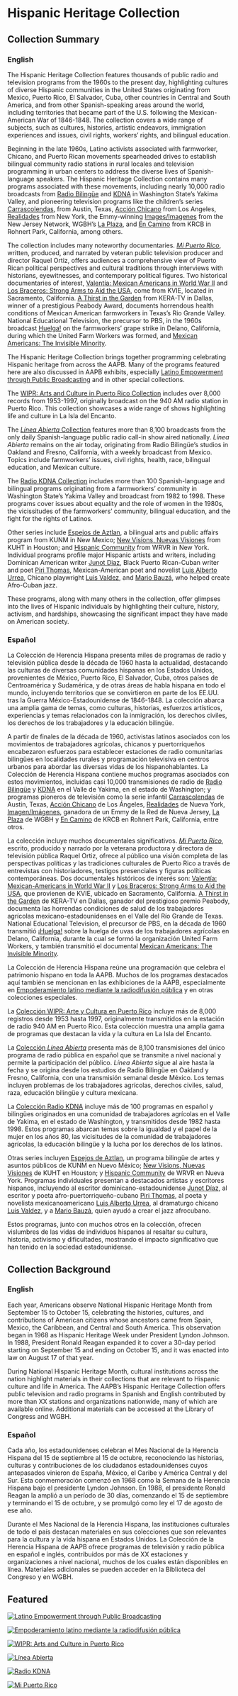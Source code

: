 # Hispanic Heritage Collection 

## Collection Summary 

### English

The Hispanic Heritage Collection features thousands of public radio and television programs from the 1960s to the present day, highlighting cultures of diverse Hispanic communities in the United States originating from Mexico, Puerto Rico, El Salvador, Cuba, other countries in Central and South America, and from other Spanish-speaking areas around the world, including territories that became part of the U.S. following the Mexican-American War of 1846-1848. The collection covers a wide range of subjects, such as cultures, histories, artistic endeavors, immigration experiences and issues, civil rights, workers’ rights, and bilingual education.

Beginning in the late 1960s, Latino activists associated with farmworker, Chicano, and Puerto Rican movements spearheaded drives to establish bilingual community radio stations in rural locales and television programming in urban centers to address the diverse lives of Spanish-language speakers. The Hispanic Heritage Collection contains many programs associated with these movements, including nearly 10,000 radio broadcasts from [Radio Bilingüe](/catalog?f%5Baccess_types%5D%5B%5D=digitized&f%5Bcontributing_organizations%5D%5B%5D=Radio+Bilingue+%28CA%29&sort=asset_date+asc) and [KDNA](/special_collections/radio-kdna) in Washington State’s Yakima Valley, and pioneering television programs like the children’s series [Carrascolendas](/catalog?f%5Baccess_types%5D%5B%5D=digitized&f%5Bseries_titles%5D%5B%5D=Carrascolendas&sort=asset_date+asc), from Austin, Texas, [Acción Chicano](/catalog?f%5Baccess_types%5D%5B%5D=digitized&f%5Bseries_titles%5D%5B%5D=Accion+Chicano&sort=title+asc) from Los Angeles, [Realidades](/catalog?f%5Baccess_types%5D%5B%5D=digitized&f%5Bseries_titles%5D%5B%5D=Realidades&sort=asset_date+asc) from New York, the Emmy-winning [Images/Imagenes](/catalog?f%5Baccess_types%5D%5B%5D=digitized&f%5Bseries_titles%5D%5B%5D=Images%2FImagenes&sort=asset_date+asc) from the New Jersey Network, WGBH’s [La Plaza](/catalog?f%5Baccess_types%5D%5B%5D=digitized&f%5Bseries_titles%5D%5B%5D=La+Plaza&sort=asset_date+asc), and [En Camino](/catalog?f%5Bseries_titles%5D%5B%5D=En+Camino&per_page=100&sort=asset_date+asc&f%5baccess_types%5d%5b%5d=digitized) from KRCB in Rohnert Park, California, among others. 

The collection includes many noteworthy documentaries. [*Mi Puerto Rico*](/catalog/cpb-aacip-526-gt5fb4xr26), written, produced, and narrated by veteran public television producer and director Raquel Ortiz, offers audiences a comprehensive view of Puerto Rican political perspectives and cultural traditions through interviews with historians, eyewitnesses, and contemporary political figures. Two historical documentaries of interest, [Valentía: Mexican Americans in World War II](/catalog/cpb-aacip-86-4947ddrj) and [Los Braceros: Strong Arms to Aid the USA](/catalog/cpb-aacip_86-50gthzqh), come from KVIE, located in Sacramento, California. [A Thirst in the Garden](/catalog/cpb-aacip-526-p843r0r27w) from KERA-TV in Dallas, winner of a prestigious Peabody Award, documents horrendous health conditions of Mexican American farmworkers in Texas’s Rio Grande Valley. National Educational Television, the precursor to PBS, in the 1960s broadcast [Huelga!](/catalog/cpb-aacip-504-696zw19w66) on the farmworkers’ grape strike in Delano, California, during which the United Farm Workers was formed, and [Mexican Americans: The Invisible Minority](/catalog/cpb-aacip-516-sb3ws8jm5c?proxy_start_time=3076.4). 

The Hispanic Heritage Collection brings together programming celebrating Hispanic heritage from across the AAPB. Many of the programs featured here are also discussed in AAPB exhibits, especially [Latino Empowerment through Public Broadcasting](/exhibits/latino-empowerment) and in other special collections. 

The [WIPR: Arts and Culture in Puerto Rico Collection](/special_collections/wipr-special-collection) includes over 8,000 records from 1953-1997, originally broadcast on the 940 AM radio station in Puerto Rico. This collection showcases a wide range of shows highlighting life and culture in La Isla del Encanto.

The [*Línea Abierta* Collection](/special_collections/linea-abierta) features more than 8,100 broadcasts from the only daily Spanish-language public radio call-in show aired nationally. *Línea Abierta* remains on the air today, originating from Radio Bilingüe’s studios in Oakland and Fresno, California, with a weekly broadcast from Mexico. Topics include farmworkers’ issues, civil rights, health, race, bilingual education, and Mexican culture.

The [Radio KDNA Collection](/special_collections/radio-kdna) includes more than 100 Spanish-language and bilingual programs originating from a farmworkers’ community in Washington State’s Yakima Valley and broadcast from 1982 to 1998. These programs cover issues about equality and the role of women in the 1980s, the vicissitudes of the farmworkers’ community, bilingual education, and the fight for the rights of Latinos.

Other series include [Espejos de Aztlan](/catalog?f%5Bseries_titles%5D%5B%5D=Espejos+de+Aztlan&sort=asset_date+asc&f%5baccess_types%5d%5b%5d=digitized), a bilingual arts and public affairs program from KUNM in New Mexico; [New Visions, Nuevas Visiones](/catalog?f%5Bseries_titles%5D%5B%5D=New+visions%2C+Nuevas+visiones&sort=asset_date+asc&f%5baccess_types%5d%5b%5d=digitized) from KUHT in Houston; and [Hispanic Community](/catalog?f%5Baccess_types%5D%5B%5D=digitized&f%5Bseries_titles%5D%5B%5D=Hispanic+Community&sort=asset_date+asc) from WRVR in New York. Individual programs profile major Hispanic artists and writers, including Dominican American writer [Junot Diaz](/catalog/cpb-aacip-75-354f4xc0?start=424.84&=1416.97), Black Puerto Rican-Cuban writer and poet [Piri Thomas](/catalog/cpb-aacip-75-19s1rrr1), Mexican-American poet and novelist [Luis Alberto Urrea](/catalog/cpb-aacip_15-td9n29ph67), Chicano playwright [Luis Valdez](/catalog/cpb-aacip-375-19s1rs0s), and [Mario Bauzá](/catalog/cpb-aacip-15-2z12n4zk3v), who helped create Afro-Cuban jazz.

These programs, along with many others in the collection, offer glimpses into the lives of Hispanic individuals by highlighting their culture, history, activism, and hardships, showcasing the significant impact they have made on American society. 

### Español

La Colección de Herencia Hispana presenta miles de programas de radio y televisión pública desde la década de 1960 hasta la actualidad, destacando las culturas de diversas comunidades hispanas en los Estados Unidos, provenientes de México, Puerto Rico, El Salvador, Cuba, otros países de Centroamérica y Sudamérica, y de otras áreas de habla hispana en todo el mundo, incluyendo territorios que se convirtieron en parte de los EE.UU. tras la Guerra México-Estadounidense de 1846-1848. La colección abarca una amplia gama de temas, como culturas, historias, esfuerzos artísticos, experiencias y temas relacionados con la inmigración, los derechos civiles, los derechos de los trabajadores y la educación bilingüe.

A partir de finales de la década de 1960, activistas latinos asociados con los movimientos de trabajadores agrícolas, chicanos y puertorriqueños encabezaron esfuerzos para establecer estaciones de radio comunitarias bilingües en localidades rurales y programación televisiva en centros urbanos para abordar las diversas vidas de los hispanohablantes. La Colección de Herencia Hispana contiene muchos programas asociados con estos movimientos, incluidas casi 10,000 transmisiones de radio de [Radio Bilingüe](/catalog?f%5Baccess_types%5D%5B%5D=digitized&f%5Bcontributing_organizations%5D%5B%5D=Radio+Bilingue+%28CA%29&sort=asset_date+asc) y [KDNA](/special_collections/radio-kdna) en el Valle de Yakima, en el estado de Washington; y programas pioneros de televisión como la serie infantil [Carrascolendas](/catalog?f%5Baccess_types%5D%5B%5D=digitized&f%5Bseries_titles%5D%5B%5D=Carrascolendas&sort=asset_date+asc) de Austin, Texas, [Acción Chicano](/catalog?f%5Baccess_types%5D%5B%5D=digitized&f%5Bseries_titles%5D%5B%5D=Accion+Chicano&sort=title+asc) de Los Ángeles, [Realidades](/catalog?f%5Baccess_types%5D%5B%5D=digitized&f%5Bseries_titles%5D%5B%5D=Realidades&sort=asset_date+asc) de Nueva York, [Imagen/Imágenes](/catalog?f%5Baccess_types%5D%5B%5D=digitized&f%5Bseries_titles%5D%5B%5D=Images%2FImagenes&sort=asset_date+asc), ganadora de un Emmy de la Red de Nueva Jersey, [La Plaza](/catalog?f%5Baccess_types%5D%5B%5D=digitized&f%5Bseries_titles%5D%5B%5D=La+Plaza&sort=asset_date+asc) de WGBH y [En Camino](/catalog?f%5Bseries_titles%5D%5B%5D=En+Camino&per_page=100&sort=asset_date+asc&f%5baccess_types%5d%5b%5d=digitized) de KRCB en Rohnert Park, California, entre otros. 

La colección incluye muchos documentales significativos. [*Mi Puerto Rico*](/catalog/cpb-aacip-526-gt5fb4xr26), escrito, producido y narrado por la veterana productora y directora de televisión pública Raquel Ortiz, ofrece al público una visión completa de las perspectivas políticas y las tradiciones culturales de Puerto Rico a través de entrevistas con historiadores, testigos presenciales y figuras políticas contemporáneas. Dos documentales históricos de interés son: [Valentía: Mexican-Americans in World War II](/catalog/cpb-aacip-86-4947ddrj) y [Los Braceros: Strong Arms to Aid the USA](/catalog/cpb-aacip_86-50gthzqh), que provienen de KVIE, ubicado en Sacramento, California. [A Thirst in the Garden](/catalog/cpb-aacip-526-p843r0r27w) de KERA-TV en Dallas, ganador del prestigioso premio Peabody, documenta las horrendas condiciones de salud de los trabajadores agrícolas mexicano-estadounidenses en el Valle del Río Grande de Texas. National Educational Television, el precursor de PBS, en la década de 1960 transmitió [¡Huelga!](/catalog/cpb-aacip-504-696zw19w66) sobre la huelga de uvas de los trabajadores agrícolas en Delano, California, durante la cual se formó la organización United Farm Workers, y también transmitió el documental [Mexican Americans: The Invisible Minority](/catalog/cpb-aacip-516-sb3ws8jm5c?proxy_start_time=3076.4). 

La Colección de Herencia Hispana reúne una programación que celebra el patrimonio hispano en toda la AAPB. Muchos de los programas destacados aquí también se mencionan en las exhibiciones de la AAPB, especialmente en [Empoderamiento latino mediante la radiodifusión pública](/exhibits/latino-empowerment) y en otras colecciones especiales. 

La [Colección WIPR: Arte y Cultura en Puerto Rico](/special_collections/wipr-special-collection) incluye más de 8,000 registros desde 1953 hasta 1997, originalmente transmitidos en la estación de radio 940 AM en Puerto Rico. Esta colección muestra una amplia gama de programas que destacan la vida y la cultura en La Isla del Encanto.  

La [Colección *Línea Abierta*](/special_collections/linea-abierta) presenta más de 8,100 transmisiones del único programa de radio pública en español que se transmite a nivel nacional y permite la participación del público. *Línea Abierta* sigue al aire hasta la fecha y se origina desde los estudios de Radio Bilingüe en Oakland y Fresno, California, con una transmisión semanal desde México. Los temas incluyen problemas de los trabajadores agrícolas, derechos civiles, salud, raza, educación bilingüe y cultura mexicana. 

La [Colección Radio KDNA](/special_collections/radio-kdna) incluye más de 100 programas en español y bilingües originados en una comunidad de trabajadores agrícolas en el Valle de Yakima, en el estado de Washington, y transmitidos desde 1982 hasta 1998. Estos programas abarcan temas sobre la igualdad y el papel de la mujer en los años 80, las vicisitudes de la comunidad de trabajadores agrícolas, la educación bilingüe y la lucha por los derechos de los latinos. 

Otras series incluyen [Espejos de Aztlan](/catalog?f%5Bseries_titles%5D%5B%5D=Espejos+de+Aztlan&sort=asset_date+asc&f%5baccess_types%5d%5b%5d=digitized), un programa bilingüe de artes y asuntos públicos de KUNM en Nuevo México; [New Visions, Nuevas Visiones](/catalog?f%5Bseries_titles%5D%5B%5D=New+visions%2C+Nuevas+visiones&sort=asset_date+asc&f%5baccess_types%5d%5b%5d=digitized) de KUHT en Houston; y [Hispanic Community](/catalog?f%5Baccess_types%5D%5B%5D=digitized&f%5Bseries_titles%5D%5B%5D=Hispanic+Community&sort=asset_date+asc) de WRVR en Nueva York. Programas individuales presentan a destacados artistas y escritores hispanos, incluyendo al escritor dominicano-estadounidense [Junot Díaz](/catalog/cpb-aacip-75-354f4xc0?start=424.84&=1416.97), al escritor y poeta afro-puertorriqueño-cubano [Piri Thomas](catalog/cpb-aacip-75-19s1rrr1), al poeta y novelista mexicanoamericano [Luis Alberto Urrea](/catalog/cpb-aacip_15-td9n29ph67), al dramaturgo chicano [Luis Valdez](/catalog/cpb-aacip-375-19s1rs0s), y a [Mario Bauzá](/catalog/cpb-aacip-15-2z12n4zk3v), quien ayudó a crear el jazz afrocubano. 

Estos programas, junto con muchos otros en la colección, ofrecen vislumbres de las vidas de individuos hispanos al resaltar su cultura, historia, activismo y dificultades, mostrando el impacto significativo que han tenido en la sociedad estadounidense. 

## Collection Background

### English 

Each year, Americans observe National Hispanic Heritage Month from September 15 to October 15, celebrating the histories, cultures, and contributions of American citizens whose ancestors came from Spain, Mexico, the Caribbean, and Central and South America. This observation began in 1968 as Hispanic Heritage Week under President Lyndon Johnson. In 1988, President Ronald Reagan expanded it to cover a 30-day period starting on September 15 and ending on October 15, and it was enacted into law on August 17 of that year.

During National Hispanic Heritage Month, cultural institutions across the nation highlight materials in their collections that are relevant to Hispanic culture and life in America. The AAPB’s Hispanic Heritage Collection offers public television and radio programs in Spanish and English contributed by more than XX stations and organizations nationwide, many of which are available online. Additional materials can be accessed at the Library of Congress and WGBH. 

### Español

Cada año, los estadounidenses celebran el Mes Nacional de la Herencia Hispana del 15 de septiembre al 15 de octubre, reconociendo las historias, culturas y contribuciones de los ciudadanos estadounidenses cuyos antepasados vinieron de España, México, el Caribe y América Central y del Sur. Esta conmemoración comenzó en 1968 como la Semana de la Herencia Hispana bajo el presidente Lyndon Johnson. En 1988, el presidente Ronald Reagan la amplió a un período de 30 días, comenzando el 15 de septiembre y terminando el 15 de octubre, y se promulgó como ley el 17 de agosto de ese año. 

Durante el Mes Nacional de la Herencia Hispana, las instituciones culturales de todo el país destacan materiales en sus colecciones que son relevantes para la cultura y la vida hispana en Estados Unidos. La Colección de la Herencia Hispana de AAPB ofrece programas de televisión y radio pública en español e inglés, contribuidos por más de XX estaciones y organizaciones a nivel nacional, muchos de los cuales están disponibles en línea. Materiales adicionales se pueden acceder en la Biblioteca del Congreso y en WGBH. 

## Featured

[![Latino Empowerment through Public Broadcasting](https://s3.amazonaws.com/americanarchive.org/special-collections/aapb_tile.jpg)](/exhibits/latino-empowerment)

[![Empoderamiento latino mediante la radiodifusión pública](https://s3.amazonaws.com/americanarchive.org/special-collections/aapb_tile.jpg)](/exhibits/empoderamiento-latino)

[![WIPR: Arts and Culture in Puerto Rico](https://s3.amazonaws.com/americanarchive.org/special-collections/wipr-logo1.png)](/special_collections/wipr-special-collection)

[![Línea Abierta](https://s3.amazonaws.com/americanarchive.org/special-collections/founding_linea_team.png)](/special_collections/linea-abierta)

[![Radio KDNA](https://s3.amazonaws.com/americanarchive.org/special-collections/radio-kdna.jpg)](/special_collections/radio-kdna)

[![Mi Puerto Rico](https://s3.amazonaws.com/americanarchive.org/special-collections/aapb_tile.jpg)](/catalog/cpb-aacip-526-gt5fb4xr26)

